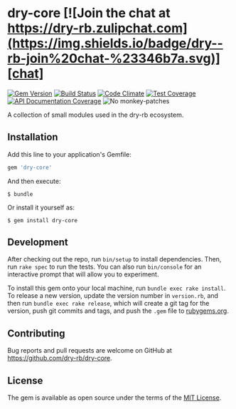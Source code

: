 [gitter]: https://gitter.im/dry-rb/chat
[gem]: https://rubygems.org/gems/dry-core
[travis]: https://travis-ci.org/dry-rb/dry-core
[code_climate]: https://codeclimate.com/github/dry-rb/dry-core
[inch]: http://inch-ci.org/github/dry-rb/dry-core
[chat]: https://dry-rb.zulipchat.com

# dry-core [![Join the chat at https://dry-rb.zulipchat.com](https://img.shields.io/badge/dry--rb-join%20chat-%23346b7a.svg)][chat]

[![Gem Version](https://img.shields.io/gem/v/dry-core.svg)][gem]
[![Build Status](https://img.shields.io/travis/dry-rb/dry-core.svg)][travis]
[![Code Climate](https://api.codeclimate.com/v1/badges/eebb0e969814744231e4/maintainability)][code_climate]
[![Test Coverage](https://api.codeclimate.com/v1/badges/eebb0e969814744231e4/test_coverage)][code_climate]
[![API Documentation Coverage](http://inch-ci.org/github/dry-rb/dry-core.svg)][inch]
![No monkey-patches](https://img.shields.io/badge/monkey--patches-0-brightgreen.svg)

A collection of small modules used in the dry-rb ecosystem.

## Installation

Add this line to your application's Gemfile:

```ruby
gem 'dry-core'
```

And then execute:

    $ bundle

Or install it yourself as:

    $ gem install dry-core

## Development

After checking out the repo, run `bin/setup` to install dependencies. Then, run `rake spec` to run the tests. You can also run `bin/console` for an interactive prompt that will allow you to experiment.

To install this gem onto your local machine, run `bundle exec rake install`. To release a new version, update the version number in `version.rb`, and then run `bundle exec rake release`, which will create a git tag for the version, push git commits and tags, and push the `.gem` file to [rubygems.org](https://rubygems.org).

## Contributing

Bug reports and pull requests are welcome on GitHub at https://github.com/dry-rb/dry-core.


## License

The gem is available as open source under the terms of the [MIT License](http://opensource.org/licenses/MIT).
